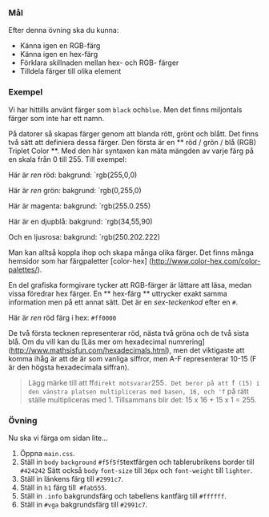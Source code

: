 ### Mål

Efter denna övning ska du kunna:
- Känna igen en RGB-färg
- Känna igen en hex-färg
- Förklara skillnaden mellan hex- och RGB- färger
- Tilldela färger till olika element

### Exempel
Vi har hittills använt färger som `black` och`blue`. Men det finns miljontals färger som inte har ett namn.

På datorer så skapas färger genom att blanda rött, grönt och blått. Det finns två sätt att definiera dessa färger. Den första är en ** röd / grön / blå (RGB) Triplet Color **. Med den här syntaxen kan mäta mängden av varje färg på en skala från 0 till 255. Till exempel:

Här är _ren_ röd: bakgrund: `rgb(255,0,0)

Här är _ren_ grön: bakgrund: `rgb(0,255,0)

Här är magenta: bakgrund: `rgb(255.0.255)

Här är en djupblå: bakgrund: `rgb(34,55,90)

Och en ljusrosa: bakgrund: `rgb(250.202.222)


Man kan alltså koppla ihop och skapa många olika färger. Det finns många hemsidor som har färgpaletter [color-hex] (http://www.color-hex.com/color-palettes/).

En del grafiska formgivare tycker att RGB-färger är lättare att läsa, medan vissa föredrar hex färger. En ** hex-färg ** uttrycker exakt samma information men på ett annat sätt. Det är en _sex-teckenkod_ efter en `#`.

Här är _ren_ röd färg i hex: `#ff0000`

De två första tecknen representerar röd, nästa två gröna och de två sista blå. Om du vill kan du [Läs mer om hexadecimal numrering] (http://www.mathsisfun.com/hexadecimals.html), men det viktigaste att komma ihåg är att de är som vanliga siffror, men A-F representerar 10-15 (F är den högsta hexadecimala siffran).

> Lägg märke till att ff` direkt motsvarar `255`. Det beror på att `f` (15) i den vänstra platsen multipliceras med basen, 16, och 'f` på rätt ställe multipliceras med 1. Tillsammans blir det: 15 x 16 + 15 x 1 = 255.

### Övning

Nu ska vi färga om sidan lite...

1. Öppna `main.css`.
2. Ställ in `body` `background` `#f5f5f5`textfärgen och tablerubrikens border till `#424242` Sätt också `body` `font-size` till `36px` och `font-weight` till `lighter`.
4. Ställ in länkens färg till `#2991c7`.
5. Ställ in `h1` färg till` #fab555`.
6. Ställ in `.info` bakgrundsfärg och tabellens kantfärg till `#ffffff`.
6. Ställ in `#vga` bakgrundsfärg till `#2991c7`.
